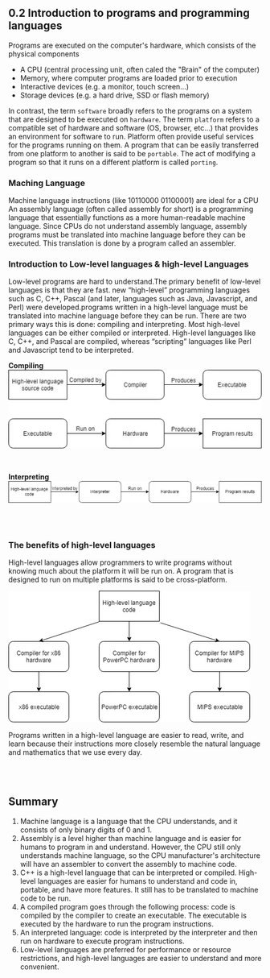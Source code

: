 ## 0.2 Introduction to programs and programming languages

Programs are executed on the computer's hardware, which consists of the physical components
- A CPU (central processing unit, often caled the "Brain" of the computer)
- Memory, where computer programs are loaded prior to execution
- Interactive devices (e.g. a monitor, touch screen...)
- Storage devices (e.g. a hard drive, SSD or flash memory)

In contrast, the term `software` broadly refers to the programs on a system that are designed to be executed on `hardware`.
The term `platform` refers to a compatible set of hardware and software (OS, browser, etc…) that provides an environment for software to run. Platform often provide useful services for the programs running on them. A program that can be easily transferred from one platform to another is said to be `portable`. The act of modifying a program so that it runs on a different platform is called `porting`.


### Maching Language
Machine language instructions (like 10110000 01100001) are ideal for a CPU
An assembly language (often called assembly for short) is a programming language that essentially functions as a more human-readable machine language.
Since CPUs do not understand assembly language, assembly programs must be translated into machine language before they can be executed. This translation is done by a program called an assembler. 

### Introduction to Low-level languages & high-level Languages
Low-level programs are hard to understand.The primary benefit of low-level languages is that they are fast. 
new “high-level” programming languages such as C, C++, Pascal (and later, languages such as Java, Javascript, and Perl) were developed.programs written in a high-level language must be translated into machine language before they can be run. There are two primary ways this is done: compiling and interpreting.
Most high-level languages can be either compiled or interpreted. High-level languages like C, C++, and Pascal are compiled, whereas “scripting” languages like Perl and Javascript tend to be interpreted.

**Compiling**
<br/>
![compiling](./img/image-1.png)

<br/>

**Interpreting**
<br/>
![interpreting](./img/image.png)



<br/>
<br/>


### The benefits of high-level languages
High-level languages allow programmers to write programs without knowing much about the platform it will be run on.
A program that is designed to run on multiple platforms is said to be cross-platform.

![alt text](./img/image-2.png)

Programs written in a high-level language are easier to read, write, and learn because their instructions more closely resemble the natural language and mathematics that we use every day.


<br/>
<br/>

## Summary

1. Machine language is a language that the CPU understands, and it consists of only binary digits of 0 and 1.
2. Assembly is a level higher than machine language and is easier for humans to program in and understand. However, the CPU still only understands machine language, so the CPU manufacturer's architecture will have an assembler to convert the assembly to machine code.
3. C++ is a high-level language that can be interpreted or compiled. High-level languages are easier for humans to understand and code in, portable, and have more features. It still has to be translated to machine code to be run.
4. A compiled program goes through the following process: code is compiled by the compiler to create an executable. The executable is executed by the hardware to run the program instructions.
5. An interpreted language: code is interpreted by the interpreter and then run on hardware to execute program instructions.
6. Low-level languages are preferred for performance or resource restrictions, and high-level languages are easier to understand and more convenient.